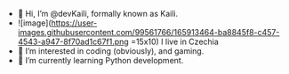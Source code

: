 - 👋 Hi, I’m @devKaili, formally known as Kaili.
- ![image](https://user-images.githubusercontent.com/99561766/165913464-ba8845f8-c457-4543-a947-8f70ad1c67f1.png =15x10) I live in Czechia
- 👀 I’m interested in coding (obviously), and gaming.
- 🌱 I’m currently learning Python development.
